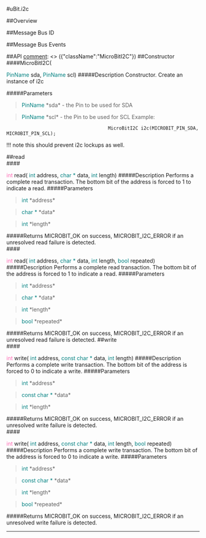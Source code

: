 #uBit.i2c

##Overview

##Message Bus ID

##Message Bus Events

##API
[comment]: <> ({"className":"MicroBitI2C"})
##Constructor
<br/>
####MicroBitI2C( <div style='color:#008080; display:inline-block'>PinName</div> sda,  <div style='color:#008080; display:inline-block'>PinName</div> scl)
#####Description
Constructor. Create an instance of i2c
                
#####Parameters

>  <div style='color:#008080; display:inline-block'>PinName</div> *sda* - the Pin to be used for SDA 

>  <div style='color:#008080; display:inline-block'>PinName</div> *scl* - the Pin to be used for SCL Example:
                                 
                                     
                                         MicroBitI2C i2c(MICROBIT_PIN_SDA, MICROBIT_PIN_SCL); 
                                     
                                 
                            

!!! note
    this should prevent i2c lockups as well. 

##read
<br/>
####<div style='color:#FF69B4; display:inline-block'>int</div> read( <div style='color:#008080; display:inline-block'>int</div> address,  <div style='color:#008080; display:inline-block'>char *</div> data,  <div style='color:#008080; display:inline-block'>int</div> length)
#####Description
Performs a complete read transaction. The bottom bit of the address is forced to 1 to indicate a read.
#####Parameters

>  <div style='color:#008080; display:inline-block'>int</div> *address*

>  <div style='color:#008080; display:inline-block'>char *</div> *data*

>  <div style='color:#008080; display:inline-block'>int</div> *length*
#####Returns
MICROBIT_OK on success, MICROBIT_I2C_ERROR if an unresolved read failure is detected. 
<br/>
####<div style='color:#FF69B4; display:inline-block'>int</div> read( <div style='color:#008080; display:inline-block'>int</div> address,  <div style='color:#008080; display:inline-block'>char *</div> data,  <div style='color:#008080; display:inline-block'>int</div> length,  <div style='color:#008080; display:inline-block'>bool</div> repeated)
#####Description
Performs a complete read transaction. The bottom bit of the address is forced to 1 to indicate a read.
#####Parameters

>  <div style='color:#008080; display:inline-block'>int</div> *address*

>  <div style='color:#008080; display:inline-block'>char *</div> *data*

>  <div style='color:#008080; display:inline-block'>int</div> *length*

>  <div style='color:#008080; display:inline-block'>bool</div> *repeated*
#####Returns
MICROBIT_OK on success, MICROBIT_I2C_ERROR if an unresolved read failure is detected. 
##write
<br/>
####<div style='color:#FF69B4; display:inline-block'>int</div> write( <div style='color:#008080; display:inline-block'>int</div> address,  <div style='color:#008080; display:inline-block'>const char *</div> data,  <div style='color:#008080; display:inline-block'>int</div> length)
#####Description
Performs a complete write transaction. The bottom bit of the address is forced to 0 to indicate a write.
#####Parameters

>  <div style='color:#008080; display:inline-block'>int</div> *address*

>  <div style='color:#008080; display:inline-block'>const char *</div> *data*

>  <div style='color:#008080; display:inline-block'>int</div> *length*
#####Returns
MICROBIT_OK on success, MICROBIT_I2C_ERROR if an unresolved write failure is detected. 
<br/>
####<div style='color:#FF69B4; display:inline-block'>int</div> write( <div style='color:#008080; display:inline-block'>int</div> address,  <div style='color:#008080; display:inline-block'>const char *</div> data,  <div style='color:#008080; display:inline-block'>int</div> length,  <div style='color:#008080; display:inline-block'>bool</div> repeated)
#####Description
Performs a complete write transaction. The bottom bit of the address is forced to 0 to indicate a write.
#####Parameters

>  <div style='color:#008080; display:inline-block'>int</div> *address*

>  <div style='color:#008080; display:inline-block'>const char *</div> *data*

>  <div style='color:#008080; display:inline-block'>int</div> *length*

>  <div style='color:#008080; display:inline-block'>bool</div> *repeated*
#####Returns
MICROBIT_OK on success, MICROBIT_I2C_ERROR if an unresolved write failure is detected. 
____
[comment]: <> ({"end":"MicroBitI2C"})
